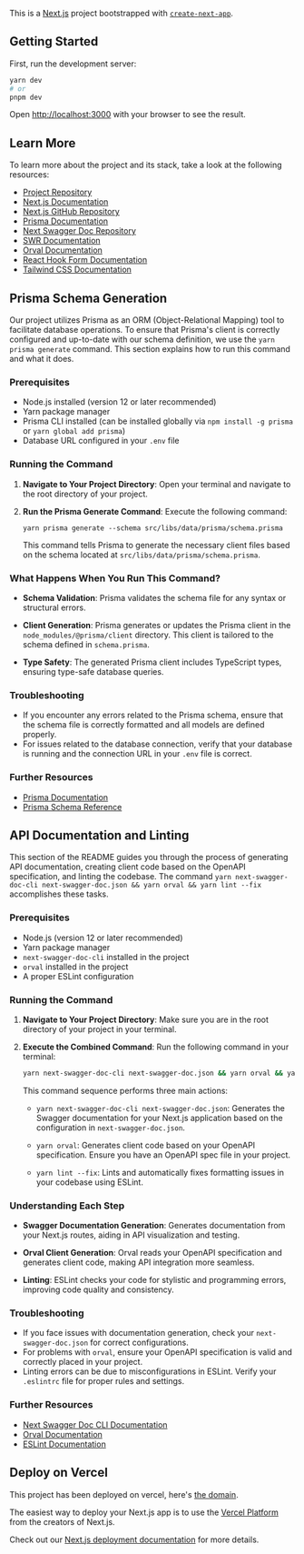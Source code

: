 This is a [Next.js](https://nextjs.org/) project bootstrapped with [`create-next-app`](https://github.com/vercel/next.js/tree/canary/packages/create-next-app).

## Getting Started

First, run the development server:

```bash
yarn dev
# or
pnpm dev
```

Open [http://localhost:3000](http://localhost:3000) with your browser to see the result.

## Learn More

To learn more about the project and its stack, take a look at the following resources:

- [Project Repository](https://github.com/movahedan/officeday)
- [Next.js Documentation](https://nextjs.org/docs)
- [Next.js GitHub Repository](https://github.com/vercel/next.js/)
- [Prisma Documentation](https://www.prisma.io/)
- [Next Swagger Doc Repository](https://github.com/jellydn/next-swagger-doc)
- [SWR Documentation](https://swr.vercel.app/)
- [Orval Documentation](https://orval.dev/)
- [React Hook Form Documentation](https://react-hook-form.com/)
- [Tailwind CSS Documentation](https://tailwindcss.com/)

## Prisma Schema Generation

Our project utilizes Prisma as an ORM (Object-Relational Mapping) tool to facilitate database operations. To ensure that Prisma's client is correctly configured and up-to-date with our schema definition, we use the `yarn prisma generate` command. This section explains how to run this command and what it does.

### Prerequisites

- Node.js installed (version 12 or later recommended)
- Yarn package manager
- Prisma CLI installed (can be installed globally via `npm install -g prisma` or `yarn global add prisma`)
- Database URL configured in your `.env` file

### Running the Command

1. **Navigate to Your Project Directory**: Open your terminal and navigate to the root directory of your project.

2. **Run the Prisma Generate Command**: Execute the following command:

    ```
    yarn prisma generate --schema src/libs/data/prisma/schema.prisma
    ```

   This command tells Prisma to generate the necessary client files based on the schema located at `src/libs/data/prisma/schema.prisma`.

### What Happens When You Run This Command?

- **Schema Validation**: Prisma validates the schema file for any syntax or structural errors.

- **Client Generation**: Prisma generates or updates the Prisma client in the `node_modules/@prisma/client` directory. This client is tailored to the schema defined in `schema.prisma`.

- **Type Safety**: The generated Prisma client includes TypeScript types, ensuring type-safe database queries.

### Troubleshooting

- If you encounter any errors related to the Prisma schema, ensure that the schema file is correctly formatted and all models are defined properly.
- For issues related to the database connection, verify that your database is running and the connection URL in your `.env` file is correct.

### Further Resources

- [Prisma Documentation](https://www.prisma.io/docs/)
- [Prisma Schema Reference](https://www.prisma.io/docs/reference/tools-and-interfaces/prisma-schema)


## API Documentation and Linting

This section of the README guides you through the process of generating API documentation, creating client code based on the OpenAPI specification, and linting the codebase. The command `yarn next-swagger-doc-cli next-swagger-doc.json && yarn orval && yarn lint --fix` accomplishes these tasks.

### Prerequisites

- Node.js (version 12 or later recommended)
- Yarn package manager
- `next-swagger-doc-cli` installed in the project
- `orval` installed in the project
- A proper ESLint configuration

### Running the Command

1. **Navigate to Your Project Directory**: 
   Make sure you are in the root directory of your project in your terminal.

2. **Execute the Combined Command**:
   Run the following command in your terminal:

    ```bash
    yarn next-swagger-doc-cli next-swagger-doc.json && yarn orval && yarn lint --fix
    ```

   This command sequence performs three main actions:

   - `yarn next-swagger-doc-cli next-swagger-doc.json`: Generates the Swagger documentation for your Next.js application based on the configuration in `next-swagger-doc.json`.

   - `yarn orval`: Generates client code based on your OpenAPI specification. Ensure you have an OpenAPI spec file in your project.

   - `yarn lint --fix`: Lints and automatically fixes formatting issues in your codebase using ESLint.

### Understanding Each Step

- **Swagger Documentation Generation**: Generates documentation from your Next.js routes, aiding in API visualization and testing.

- **Orval Client Generation**: Orval reads your OpenAPI specification and generates client code, making API integration more seamless.

- **Linting**: ESLint checks your code for stylistic and programming errors, improving code quality and consistency.

### Troubleshooting

- If you face issues with documentation generation, check your `next-swagger-doc.json` for correct configurations.
- For problems with `orval`, ensure your OpenAPI specification is valid and correctly placed in your project.
- Linting errors can be due to misconfigurations in ESLint. Verify your `.eslintrc` file for proper rules and settings.

### Further Resources

- [Next Swagger Doc CLI Documentation](https://github.com/your-next-swagger-doc-cli-repo)
- [Orval Documentation](https://orval.dev/)
- [ESLint Documentation](https://eslint.org/)


## Deploy on Vercel

This project has been deployed on vercel, here's [the domain](https://officeday.vercel.app).

The easiest way to deploy your Next.js app is to use the [Vercel Platform](https://vercel.com/new?utm_medium=default-template&filter=next.js&utm_source=create-next-app&utm_campaign=create-next-app-readme) from the creators of Next.js.

Check out our [Next.js deployment documentation](https://nextjs.org/docs/deployment) for more details.
